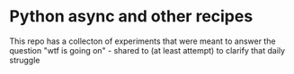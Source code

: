 # Python async and other recipes
This repo has a collecton of experiments that were meant to answer the question
"wtf is going on" - shared to (at least attempt) to clarify that daily struggle
